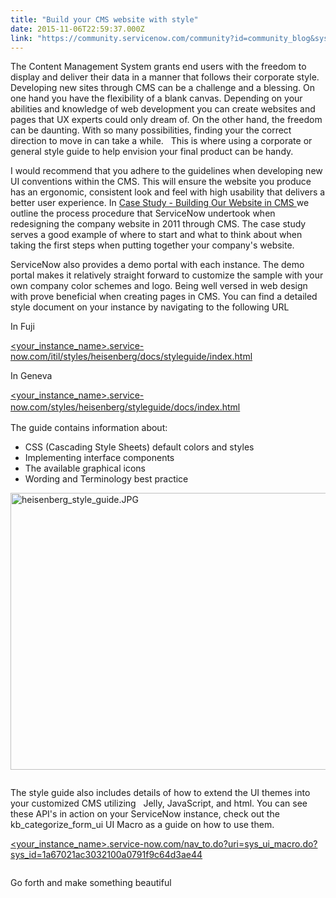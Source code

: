 ```yaml
---
title: "Build your CMS website with style"
date: 2015-11-06T22:59:37.000Z
link: "https://community.servicenow.com/community?id=community_blog&sys_id=73fce6a5dbd0dbc01dcaf3231f96197b"
---
```

<p class="p1">The Content Management System grants end users with the freedom to display and deliver their data in a manner that follows their corporate style. Developing new sites through CMS can be a challenge and a blessing. On one hand you have the flexibility of a blank canvas. Depending on your abilities and knowledge of web development you can create websites and pages that UX experts could only dream of. On the other hand, the freedom can be daunting. With so many possibilities, finding your the correct direction to move in can take a while.   This is where using a corporate or general style guide to help envision your final product can be handy.</p><p class="p5" style="text-align: center;"></p><p class="p1">I would recommend that you adhere to the guidelines when developing new UI conventions within the CMS. This will ensure the website you produce has an ergonomic, consistent look and feel with high usability that delivers a better user experience. In <a href="http://wiki.servicenow.com/index.php?title=Tutorial_-_Building_Our_Website_in_CMS" title="http://wiki.servicenow.com/index.php?title=Tutorial_-_Building_Our_Website_in_CMS">Case Study - Building Our Website in CMS </a>we outline the process procedure that ServiceNow undertook when redesigning the company website in 2011 through CMS. The case study serves a good example of where to start and what to think about when taking the first steps when putting together your company's website.</p><p class="p1"></p><p class="p1">ServiceNow also provides a demo portal with each instance. The demo portal makes it relatively straight forward to customize the sample with your own company color schemes and logo. Being well versed in web design with prove beneficial when creating pages in CMS. You can find a detailed style document on your instance by navigating to the following URL</p><p class="p1"></p><p class="p1">In Fuji</p><p class="p1"><a title="Cyour_instance_name%3E.service-now.com/itil/styles/heisenberg/docs/styleguide/index.html" href="http://%3Cyour_instance_name%3E.service-now.com/itil/styles/heisenberg/docs/styleguide/index.html">&lt;your_instance_name&gt;.service-now.com/itil/styles/heisenberg/docs/styleguide/index.html</a></p><p class="p1"></p><p class="p1">In Geneva</p><p class="p1"><a title="Cyour_instance_name%3E.service-now.com/itil/styles/heisenberg/docs/styleguide/index.html" href="http://%3Cyour_instance_name%3E.service-now.com/itil/styles/heisenberg/docs/styleguide/index.html">&lt;your_instance_name&gt;.service-now.com</a><a title="emonightlyus.service-now.com/styles/heisenberg/styleguide/docs/index.html" href="https://demonightlyus.service-now.com/styles/heisenberg/styleguide/docs/index.html" style="line-height: 1.5;">/styles/heisenberg/styleguide/docs/index.html</a></p><p></p><p class="p1"></p><p class="p7">The guide contains information about:</p><ul><li>CSS (Cascading Style Sheets) default colors and styles</li><li>Implementing interface components</li><li>The available graphical icons</li><li>Wording and Terminology best practice</li></ul><p></p><p><img   alt="heisenberg_style_guide.JPG" class="image-1 jive-image" src="cce6a08adbd05f048c8ef4621f961912.iix" style="width: 620px; height: 443px; display: block; margin-left: auto; margin-right: auto;"/></p><p></p><div class="column"><p>The style guide also includes details of how to extend the UI themes into your customized CMS utilizing   Jelly, JavaScript, and html. You can see these API's in action on your ServiceNow instance, check out the kb_categorize_form_ui UI Macro as a guide on how to use them.</p><p><a title="rvice-now.com/nav_to.do?uri=sys_ui_macro.do?sys_id=1a67021ac3032100a0791f9c64d3ae44" href="http://service-now.com/nav_to.do?uri=sys_ui_macro.do?sys_id=1a67021ac3032100a0791f9c64d3ae44">&lt;your_instance_name&gt;.service-now.com/nav_to.do?uri=sys_ui_macro.do?sys_id=1a67021ac3032100a0791f9c64d3ae44</a></p><p></p></div><p></p><p>Go forth and make something beautiful <span __jive_emoticon_name="happy" __jive_macro_name="emoticon" class="jive_emote jive_macro" data-renderedposition="1160.984375_256.1875_16_16" src="/8.0.1.35b65d4/images/emoticons/happy.png"></span></p>